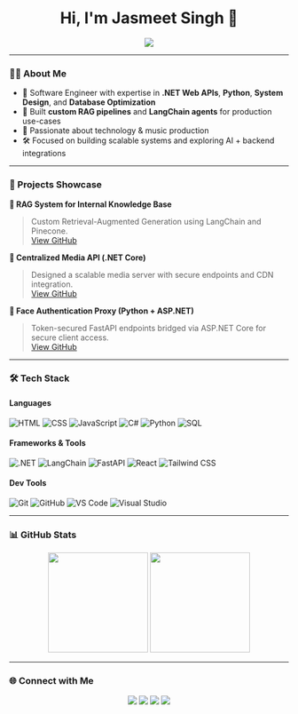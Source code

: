 <h1 align="center">Hi, I'm Jasmeet Singh 👋</h1>

<p align="center">
  <a href="https://github.com/DenverCoder1/readme-typing-svg">
    <img src="https://readme-typing-svg.herokuapp.com/?lines=Software+Engineer;System+Designer;LangChain+Dev;Python+.NET+Expert;Music+Producer&center=true&width=600&height=50" />
  </a>
</p>

---

### 👨‍💻 About Me

- 🧠 Software Engineer with expertise in **.NET Web APIs**, **Python**, **System Design**, and **Database Optimization**
- 🧩 Built **custom RAG pipelines** and **LangChain agents** for production use-cases
- 🎵 Passionate about technology & music production  
- 🛠️ Focused on building scalable systems and exploring AI + backend integrations

---

### 🚀 Projects Showcase

**🔹 RAG System for Internal Knowledge Base**  
> Custom Retrieval-Augmented Generation using LangChain and Pinecone.  
[View GitHub](#)

**🔹 Centralized Media API (.NET Core)**  
> Designed a scalable media server with secure endpoints and CDN integration.  
[View GitHub](#)

**🔹 Face Authentication Proxy (Python + ASP.NET)**  
> Token-secured FastAPI endpoints bridged via ASP.NET Core for secure client access.  
[View GitHub](#)

---

### 🛠 Tech Stack

#### Languages  
![HTML](https://img.shields.io/badge/-HTML-05122A?style=flat&logo=HTML5)
![CSS](https://img.shields.io/badge/-CSS-05122A?style=flat&logo=CSS3)
![JavaScript](https://img.shields.io/badge/-JavaScript-05122A?style=flat&logo=javascript)
![C#](https://img.shields.io/badge/-Csharp-05122A?style=flat&logo=csharp)
![Python](https://img.shields.io/badge/-Python-05122A?style=flat&logo=python)
![SQL](https://img.shields.io/badge/-SQL-05122A?style=flat&logo=postgresql)

#### Frameworks & Tools  
![.NET](https://img.shields.io/badge/.NET-05122A?style=flat&logo=dotnet)
![LangChain](https://img.shields.io/badge/-LangChain-05122A?style=flat&logo=python)
![FastAPI](https://img.shields.io/badge/-FastAPI-05122A?style=flat&logo=fastapi)
![React](https://img.shields.io/badge/-React-05122A?style=flat&logo=react)
![Tailwind CSS](https://img.shields.io/badge/-Tailwind_CSS-05122A?style=flat&logo=tailwind-css)

#### Dev Tools  
![Git](https://img.shields.io/badge/-Git-05122A?style=flat&logo=git)
![GitHub](https://img.shields.io/badge/-GitHub-05122A?style=flat&logo=github)
![VS Code](https://img.shields.io/badge/-VS_Code-05122A?style=flat&logo=visual-studio-code)
![Visual Studio](https://img.shields.io/badge/-Visual_Studio-05122A?style=flat&logo=visual-studio)

---

### 📊 GitHub Stats

<p align="center">
  <img height="180em" src="https://github-readme-stats.vercel.app/api?username=jsm33t&show_icons=true&theme=algolia&include_all_commits=true&count_private=true" />
  <img height="180em" src="https://github-readme-stats.vercel.app/api/top-langs/?username=jsm33t&layout=compact&theme=algolia&langs_count=10" />
</p>

---

### 🌐 Connect with Me

<p align="center">
  <a href="https://www.linkedin.com/in/jsm33t/"><img src="https://img.shields.io/badge/-LinkedIn-0077B5?style=flat&logo=linkedin&logoColor=white" /></a>
  <a href="mailto:jskainthofficial@gmail.com"><img src="https://img.shields.io/badge/-Gmail-D14836?style=flat&logo=gmail&logoColor=white" /></a>
  <a href="https://www.instagram.com/jsm33t/"><img src="https://img.shields.io/badge/-Instagram-E4405F?style=flat&logo=instagram&logoColor=white" /></a>
  <a href="https://jsm33t.in/"><img src="https://img.shields.io/badge/-jsm33t.in-1877F2?style=flat&logo=internet-explorer&logoColor=white" /></a>
</p>
